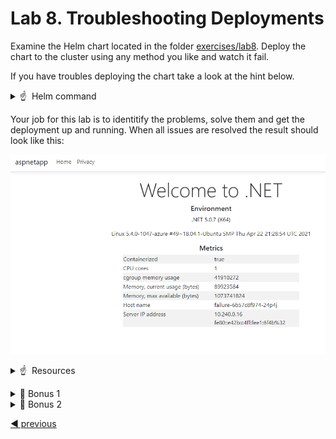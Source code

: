 # Lab 8. Troubleshooting Deployments

Examine the Helm chart located in the folder [exercises/lab8](../../exercises/lab8). Deploy the chart to the cluster using any method you like and watch it fail. 

If you have troubles deploying the chart take a look at the hint below.

<!-- markdownlint-disable MD033 -->
<p>
<details>
  <summary>&#x261d; &#xfe0f; Helm command </summary>
  <p>One way to deploy the chart is using the helm command like this:</p>

```
helm upgrade failure .\helm\ --install --namespace lab8 --wait --atomic --create-namespace --values .\helm\values.yaml
```
</details>
</p>
<!-- markdownlint-enable MD033 -->

Your job for this lab is to identitify the problems, solve them and get the deployment up and running. When all issues are resolved the result should look like this:

![The working application](./images/result.png)

<!-- markdownlint-disable MD033 -->
<p>
<details>
  <summary>&#x261d; &#xfe0f; Resources </summary>
  <p><a href="https://kubernetes.io/docs/tasks/debug-application-cluster/debug-application/#debugging-pods">Troubleshoot Applications</a></p>
</details>
</p>
<!-- markdownlint-enable MD033 -->

<!-- markdownlint-disable MD033 -->
<details>
  <summary>&#127873; Bonus 1</summary>

- How many problems did you solve?
- What are the symptoms of the problems?
- How did you solve them?

</details>
<!-- markdownlint-enable MD033 -->

<!-- markdownlint-disable MD033 -->
<details>
  <summary>&#127873; Bonus 2</summary>

In the ingress definition, change line 16 to 

```
serviceName: {{ include "failure.name" . }}-service
```

Then deploy the chart and observe that the deployment is not working.

- How can you find out what the problem is?

</details>
<!-- markdownlint-enable MD033 -->

[:arrow_backward: previous](../lab7-deploy/LAB.md)